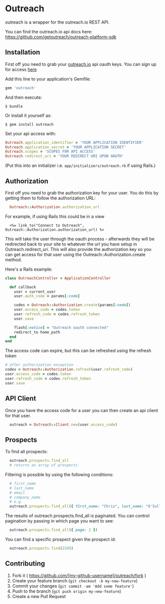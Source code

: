 # Outreach

outreach is a wrapper for the outreach.io REST API.

You can find the outreach.io api docs here: https://github.com/getoutreach/outreach-platform-sdk

## Installation

First off you need to grab your [outreach.io](https://www.outreach.io) api oauth keys. You can sign up for access [here](http://goo.gl/forms/RWk35DeZAK)

Add this line to your application's Gemfile:

```ruby
gem 'outreach'
```

And then execute:

    $ bundle

Or install it yourself as:

    $ gem install outreach

Set your api access with:
```ruby
Outreach.application_identifier = 'YOUR APPLICATION IDENTIFIER'
Outreach.application_secret = 'YOUR APPLICATION SECRET'
Outreach.scopes = 'SCOPES FOR API ACCESS'
Outreach.redirect_uri = 'YOUR REDIRECT URI UPON OAUTH'
```
(Put this into an initializer i.e. ```app/initializers/outreach.rb``` if using Rails.)

## Authorization
First off you need to grab the authorization key for your user. You do this by getting them to follow the authorization URL:
```ruby
  Outreach::Authorization.authorization_url
```

For example, if using Rails this could be in a view
```
  <%= link_to("Connect to Outreach", Outreach::Authorization.authorization_url) %>
```

This will take the user through the oauth process - afterwards they will be redirected back to your site to whatever the url you have setup in Outreach.redirect_uri.  This will also provide the authorization key so you can get access for that user using the Outreach::Authorization.create method.

Here's a Rails example:

```ruby
class OutreachController < ApplicationController

  def callback
    user = current_user
    user.auth_code = params[:code]

    codes = Outreach::Authorization.create(params[:code])
    user.access_code = codes.token
    user.refresh_code = codes.refresh_token
    user.save

    flash[:notice] = "Outreach oauth connected"
    redirect_to home_path
  end
end
```

The access code can expire, but this can be refreshed using the refresh token

```ruby
# after authorization exception
codes = Outreach::Authorization.refresh(user.refresh_code)
user.access_code = codes.token
user.refresh_code = codes.refresh_token
user.save
```

## API Client
Once you have the access code for a user you can then create an api client for that user.
```ruby
  outreach = Outreach::Client.new(user.access_code)
```

## Prospects
To find all prospects:
```ruby
  outreach.prospects.find_all
  # returns an array of prospects
```

Filtering is possible by using the following conditions:
```ruby
  # first_name
  # last_name
  # email
  # company_name
  # e.g.
  outreach.prospects.find_all({ first_name: "Chris", last_name: "O'Sullivan" })
```

The results of outreach.prospects.find_all is paginated. You can control pagination by passing in which page you want to see:
```ruby
  outreach.prospects.find_all({ page: 2 })
```

You can find a specific prospect given the prospect id:
```ruby
  outreach.prospects.find(2345)
```

## Contributing

1. Fork it ( https://github.com/[my-github-username]/outreach/fork )
2. Create your feature branch (`git checkout -b my-new-feature`)
3. Commit your changes (`git commit -am 'Add some feature'`)
4. Push to the branch (`git push origin my-new-feature`)
5. Create a new Pull Request
